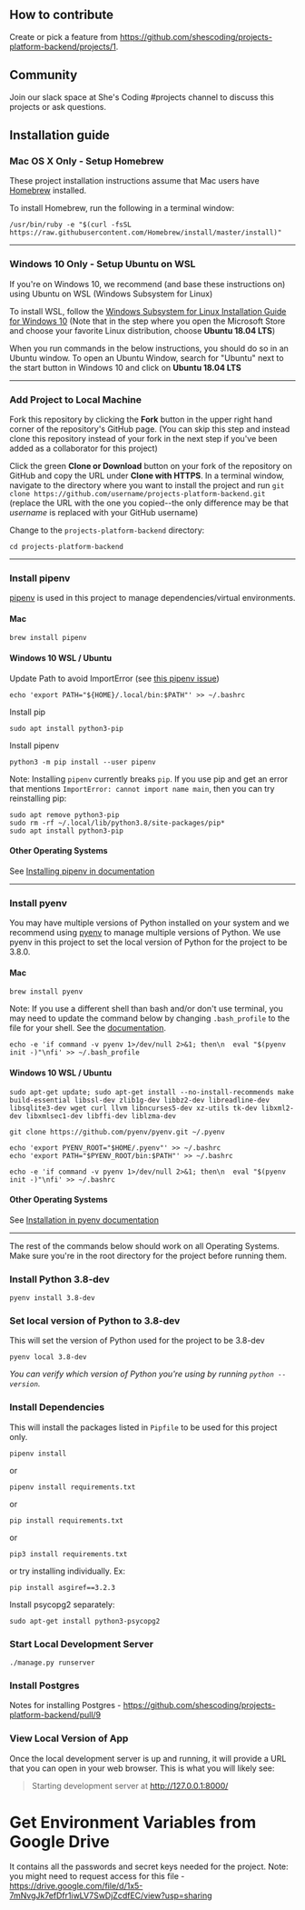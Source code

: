 ## How to contribute
Create or pick a feature from https://github.com/shescoding/projects-platform-backend/projects/1.

## Community
Join our slack space at She's Coding #projects channel to discuss this projects or ask questions.


## Installation guide

### Mac OS X Only - Setup Homebrew

These project installation instructions assume that Mac users have [Homebrew](https://brew.sh/) installed.

To install Homebrew, run the following in a terminal window:

```
/usr/bin/ruby -e "$(curl -fsSL https://raw.githubusercontent.com/Homebrew/install/master/install)"
```
---

### Windows 10 Only - Setup Ubuntu on WSL

If you're on Windows 10, we recommend (and base these instructions on) using Ubuntu on WSL (Windows Subsystem for Linux)

To install WSL, follow the [Windows Subsystem for Linux Installation Guide for Windows 10](https://docs.microsoft.com/en-us/windows/wsl/install-win10) (Note that in the step where you open the Microsoft Store and choose your favorite Linux distribution, choose **Ubuntu 18.04 LTS**)

When you run commands in the below instructions, you should do so in an Ubuntu window. To open an Ubuntu Window, search for "Ubuntu" next to the start button in Windows 10 and click on **Ubuntu 18.04 LTS**

---

### Add Project to Local Machine

Fork this repository by clicking the **Fork** button in the upper right hand corner of the repository's GitHub page. (You can skip this step and instead clone this repository instead of your fork in the next step if you've been added as a collaborator for this project)

Click the green **Clone or Download** button on your fork of the repository on GitHub and copy the URL under **Clone with HTTPS**.
In a terminal window, navigate to the directory where you want to install the project and run `git clone https://github.com/username/projects-platform-backend.git` (replace the URL with the one you copied--the only difference may be that _username_ is replaced with your GitHub username)

Change to the `projects-platform-backend` directory: 
```
cd projects-platform-backend
```
---

### Install pipenv

[pipenv](https://pipenv.readthedocs.io/en/latest/) is used in this project to manage dependencies/virtual environments.

#### Mac

```
brew install pipenv
```

#### Windows 10 WSL / Ubuntu

Update Path to avoid ImportError (see [this pipenv issue](https://github.com/pypa/pipenv/issues/2122#issuecomment-386207878))

```
echo 'export PATH="${HOME}/.local/bin:$PATH"' >> ~/.bashrc
```

Install pip

```
sudo apt install python3-pip
```

Install pipenv

```
python3 -m pip install --user pipenv
```

Note: Installing `pipenv` currently breaks `pip`. If you use pip and get an error that mentions `ImportError: cannot import name main`, then you can try reinstalling pip:

```
sudo apt remove python3-pip
sudo rm -rf ~/.local/lib/python3.8/site-packages/pip*
sudo apt install python3-pip
```

#### Other Operating Systems

See [Installing pipenv in documentation](https://pipenv.kennethreitz.org/en/latest/install/#installing-pipenv)

---

### Install pyenv

 You may have multiple versions of Python installed on your system and we recommend using [pyenv](https://github.com/pyenv/pyenv) to manage multiple versions of Python. We use pyenv in this project to set the local version of Python for the project to be 3.8.0.

#### Mac

```
brew install pyenv
```

Note: If you use a different shell than bash and/or don't use terminal, you may need to update the command below by changing `.bash_profile` to the file for your shell. See the [documentation](https://github.com/pyenv/pyenv/blob/master/README.md#basic-github-checkout).

```
echo -e 'if command -v pyenv 1>/dev/null 2>&1; then\n  eval "$(pyenv init -)"\nfi' >> ~/.bash_profile
```

#### Windows 10 WSL / Ubuntu

```
sudo apt-get update; sudo apt-get install --no-install-recommends make build-essential libssl-dev zlib1g-dev libbz2-dev libreadline-dev libsqlite3-dev wget curl llvm libncurses5-dev xz-utils tk-dev libxml2-dev libxmlsec1-dev libffi-dev liblzma-dev

git clone https://github.com/pyenv/pyenv.git ~/.pyenv

echo 'export PYENV_ROOT="$HOME/.pyenv"' >> ~/.bashrc
echo 'export PATH="$PYENV_ROOT/bin:$PATH"' >> ~/.bashrc

echo -e 'if command -v pyenv 1>/dev/null 2>&1; then\n  eval "$(pyenv init -)"\nfi' >> ~/.bashrc
```

#### Other Operating Systems

See [Installation in pyenv documentation](https://github.com/pyenv/pyenv#installation)

---

The rest of the commands below should work on all Operating Systems. Make sure you're in the root directory for the project before running them.

### Install Python 3.8-dev

```
pyenv install 3.8-dev
```

### Set local version of Python to 3.8-dev

This will set the version of Python used for the project to be 3.8-dev

```
pyenv local 3.8-dev
```

_You can verify which version of Python you're using  by running `python --version`._

### Install Dependencies

This will install the packages listed in `Pipfile` to be used for this project only.

```
pipenv install
```
or 
```
pipenv install requirements.txt
```
or 
```
pip install requirements.txt
```
or 
```
pip3 install requirements.txt
```
or try installing individually. Ex:
```
pip install asgiref==3.2.3
```

Install psycopg2 separately:

```
sudo apt-get install python3-psycopg2
```

### Start Local Development Server

```
./manage.py runserver     
```

### Install Postgres
Notes for installing Postgres - https://github.com/shescoding/projects-platform-backend/pull/9

### View Local Version of App
Once the local development server is up and running, it will provide a URL that you can open in your web browser. This is what you will likely see:
> Starting development server at http://127.0.0.1:8000/

# Get Environment Variables from Google Drive
It contains all the passwords and secret keys needed for the project. Note: you might need to request access for this file - https://drive.google.com/file/d/1x5-7mNvgJk7efDfr1iwLV7SwDjZcdfEC/view?usp=sharing

